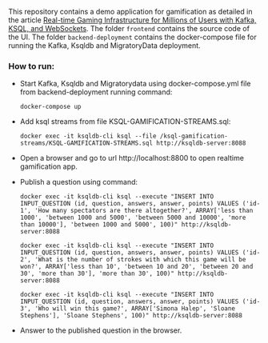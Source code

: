 This repository contains a demo application for gamification as detailed in the article [Real-time Gaming Infrastructure for Millions of Users with Kafka, KSQL, and WebSockets](#). The folder `frontend` contains the source code of the UI. The folder `backend-deployment` contains the docker-compose file for running the Kafka, Ksqldb and MigratoryData deployment.

### How to run:

- Start Kafka, Ksqldb and Migratorydata using docker-compose.yml file from backend-deployment running command:

      docker-compose up

- Add ksql streams from file KSQL-GAMIFICATION-STREAMS.sql:

      docker exec -it ksqldb-cli ksql --file /ksql-gamification-streams/KSQL-GAMIFICATION-STREAMS.sql http://ksqldb-server:8088

- Open a browser and go to url http://localhost:8800 to open realtime gamification app.

- Publish a question using command:

      docker exec -it ksqldb-cli ksql --execute "INSERT INTO INPUT_QUESTION (id, question, answers, answer, points) VALUES ('id-1', 'How many spectators are there altogether?', ARRAY['less than 1000', 'between 1000 and 5000', 'between 5000 and 10000', 'more than 10000'], 'between 1000 and 5000', 100)" http://ksqldb-server:8088

      docker exec -it ksqldb-cli ksql --execute "INSERT INTO INPUT_QUESTION (id, question, answers, answer, points) VALUES ('id-2', 'What is the number of strokes with which this game will be won?', ARRAY['less than 10', 'between 10 and 20', 'between 20 and 30', 'more than 30'], 'more than 30', 100)" http://ksqldb-server:8088

      docker exec -it ksqldb-cli ksql --execute "INSERT INTO INPUT_QUESTION (id, question, answers, answer, points) VALUES ('id-3', 'Who will win this game?', ARRAY['Simona Halep', 'Sloane Stephens'], 'Sloane Stephens', 100)" http://ksqldb-server:8088

- Answer to the published question in the browser.
